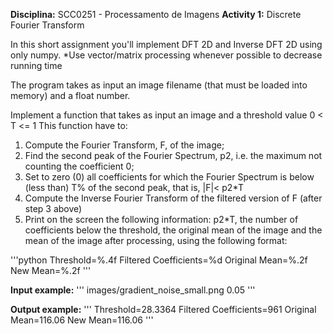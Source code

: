 **Disciplina:** SCC0251 - Processamento de Imagens
**Activity 1:** Discrete Fourier Transform

In this short assignment you'll implement DFT 2D and Inverse DFT 2D using only numpy. \*Use vector/matrix processing whenever possible to decrease running time

The program takes as input an image filename (that must be loaded into memory) and a float number.

Implement a function that takes as input an image and a threshold value 0 < T <= 1 This function have to:

1. Compute the Fourier Transform, F, of the image;
2. Find the second peak of the Fourier Spectrum, p2, i.e. the maximum not counting the coefficient 0;
3. Set to zero (0) all coefficients for which the Fourier Spectrum is below (less than) T% of the second peak, that is, |F|< p2\*T
4. Compute the Inverse Fourier Transform of the filtered version of F (after step 3 above)
5. Print on the screen the following information: p2\*T, the number of coefficients below the threshold, the original mean of the image and the mean of the image after processing, using the following format:

'''python
Threshold=%.4f
Filtered Coefficients=%d
Original Mean=%.2f
New Mean=%.2f
'''

**Input example:**
'''
images/gradient_noise_small.png
0.05
'''

**Output example:**
'''
Threshold=28.3364
Filtered Coefficients=961
Original Mean=116.06
New Mean=116.06
'''
